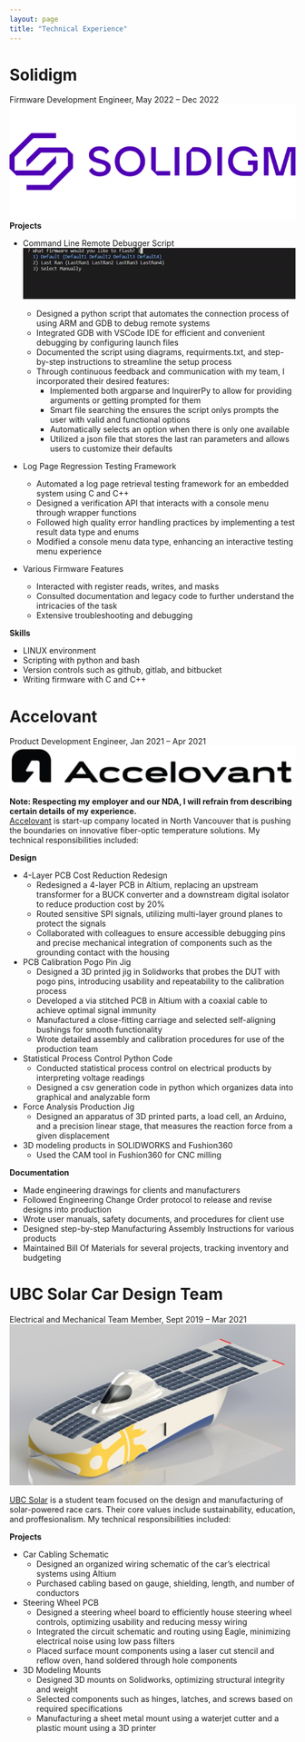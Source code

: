 ```yaml
---
layout: page
title: "Technical Experience"
---
```


# Solidigm  
Firmware Development Engineer, May 2022 – Dec 2022   
![rs](https://raw.githubusercontent.com/carterkowel/carterkowel.github.io/master/assets/images/solodigm-logo-2_678x452.png)  
**Projects**  
* Command Line Remote Debugger Script  
 ![rs](https://raw.githubusercontent.com/carterkowel/carterkowel.github.io/master/assets/images/debugtoolgif.gif)  	 		
	* Designed a python script that automates the connection process of using ARM and GDB to debug remote systems  
	* Integrated GDB with VSCode IDE for efficient and convenient debugging by configuring launch files 
	* Documented the script using diagrams, requirments.txt, and step-by-step instructions to streamline the setup process
	* Through continuous feedback and communication with my team, I incorporated their desired features:
		* Implemented both argparse and InquirerPy to allow for providing arguments or getting prompted for them
		* Smart file searching the ensures the script onlys prompts the user with valid and functional options
		* Automatically selects an option when there is only one available
		* Utilized a json file that stores the last ran parameters and allows users to customize their defaults
	
* Log Page Regression Testing Framework
	* Automated a log page retrieval testing framework for an embedded system using C and C++
	* Designed a verification API that interacts with a console menu through wrapper functions
	* Followed high quality error handling practices by implementing a test result data type and enums 
	* Modified a console menu data type, enhancing an interactive testing menu experience

* Various Firmware Features
	* Interacted with register reads, writes, and masks
	* Consulted documentation and legacy code to further understand the intricacies of the task
	* Extensive troubleshooting and debugging

**Skills**  
* LINUX environment  
* Scripting with python and bash  
* Version controls such as github, gitlab, and bitbucket  
* Writing firmware with C and C++  

# Accelovant  
Product Development Engineer, Jan 2021 – Apr 2021  
![rs](https://raw.githubusercontent.com/carterkowel/carterkowel.github.io/master/assets/images/accelovant.PNG)  

**Note: Respecting my employer and our NDA, I will refrain from describing certain details of my experience.**  
[Accelovant](https://www.accelovant.com/) is start-up company located in North Vancouver that is pushing the boundaries on innovative fiber-optic temperature solutions. My technical responsibilities included: 

**Design**  
* 4-Layer PCB Cost Reduction Redesign
	* Redesigned a 4-layer PCB in Altium, replacing an upstream transformer for a BUCK converter and a downstream digital isolator to reduce production cost by 20%
	* Routed sensitive SPI signals, utilizing multi-layer ground planes to protect the signals
	* Collaborated with colleagues to ensure accessible debugging pins and precise mechanical integration of components such as the grounding contact with the housing
* PCB Calibration Pogo Pin Jig
	* Designed a 3D printed jig in Solidworks that probes the DUT with pogo pins, introducing usability and repeatability to the calibration process
	* Developed a via stitched PCB in Altium with a coaxial cable to achieve optimal signal immunity
	* Manufactured a close-fitting carriage and selected self-aligning bushings for smooth functionality
	* Wrote detailed assembly and calibration procedures for use of the production team
* Statistical Process Control Python Code
	* Conducted statistical process control on electrical products by interpreting voltage readings
	* Designed a csv generation code in python which organizes data into graphical and analyzable form
* Force Analysis Production Jig
	* Designed an apparatus of 3D printed parts, a load cell, an Arduino, and a precision linear stage, that measures the reaction force from a given displacement
* 3D modeling products in SOLIDWORKS and Fushion360  
	* Used the CAM tool in Fushion360 for CNC milling 

**Documentation**   
* Made engineering drawings for clients and manufacturers  
* Followed Engineering Change Order protocol to release and revise designs into production  
* Wrote user manuals, safety documents, and procedures for client use  
* Designed step-by-step Manufacturing Assembly Instructions for various products  
* Maintained Bill Of Materials for several projects, tracking inventory and budgeting  


# UBC Solar Car Design Team  
Electrical and Mechanical Team Member, Sept 2019 – Mar 2021  
![rs](https://raw.githubusercontent.com/carterkowel/carterkowel.github.io/master/assets/images/UBCSolar.jpg)  

[UBC Solar](https://ubcsolar.com/) is a student team focused on the design and manufacturing of solar-powered race cars. Their core values include sustainability, education, and proffesionalism. My technical responsibilities included: 

**Projects**  
* Car Cabling Schematic
	* Designed an organized wiring schematic of the car’s electrical systems using Altium
	* Purchased cabling based on gauge, shielding, length, and number of conductors
* Steering Wheel PCB
	* Designed a steering wheel board to efficiently house steering wheel controls, optimizing usability and reducing messy wiring
	* Integrated the circuit schematic and routing using Eagle, minimizing electrical noise using low pass filters
	* Placed surface mount components using a laser cut stencil and reflow oven, hand soldered through hole components
* 3D Modeling Mounts
	* Designed 3D mounts on Solidworks, optimizing structural integrity and weight
	* Selected components such as hinges, latches, and screws based on required specifications
	* Manufacturing a sheet metal mount using a waterjet cutter and a plastic mount using a 3D printer
